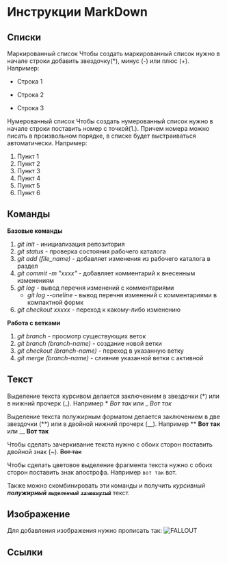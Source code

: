 # Инструкции MarkDown

## Cписки
Маркированный список
Чтобы создать маркированный список нужно в начале строки добавить звездочку(*), минус (-) или плюс (+). Например:
* Строка 1
- Строка 2
+ Строка 3

Нумерованный список
Чтобы создать нумерованный список нужно в начале строки поставить номер с точкой(1.). Причем номера можно писать в произвольном порядке, в списке будет выстраиваться автоматически. Например:
1. Пункт 1
2. Пункт 2
3. Пункт 3
1. Пункт 4
10. Пункт 5
555. Пункт 6

## Команды
**Базовые команды**
1. *git init* - инициализация репозитория
2. *git status* - проверка состояния рабочего каталога
3. *git add (file_name)* - добавляет изменения из рабочего каталога в раздел
4. *git commit -m "xxxx"* - добавляет комментарий к внесенным изменениям
5. *git log* - вывод перечня изменений с комментариями
   * *git log --oneline* - вывод перечня изменений с комментариями в компактной формк
6. *git checkout xxxxx* - переход к какому-либо изменению

**Работа с ветками**
1. *git branch* - просмотр существующих веток
2. *git branch (branch-name)* - создание новой ветки
3. *git checkout (branch-name)* - переход в указанную ветку
4. *git merge (branch-name)* - слияние указанной ветки с активной

## Текст
Выделение текста курсивом делается заключением в звездочки (*) или в нижний прочерк (_). Например * *Вот так* или _ _Вот так_

Выделение текста полужирным форматом делается заключением в две звездочки (**) или в двойной нижний прочерк (__). Например ** **Вот так** или __ __Вот так__

Чтобы сделать зачеркивание текста нужно с обоих сторон поставить двойной знак (~). ~~Вот так~~

Чтобы сделать цветовое выделение фрагмента текста нужно с обоих сторон поставить знак апострофа. Например `вот так` вот.

Также можно скомбинировать эти команды и получить *курсивный __полужирный__ __`выделенный`__ ~~**`зачекнутый`**~~* текст.

## Изображение
Для добавления изображения нужно прописать так:
![***FALLOUT***](https://images.stopgame.ru/blogs/2020/12/02/9zMqUbe.jpg)

## Ссылки